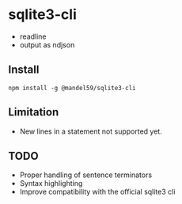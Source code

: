 # sqlite3-cli

- readline
- output as ndjson

## Install

```
npm install -g @mandel59/sqlite3-cli
```

## Limitation

- New lines in a statement not supported yet.

## TODO

- Proper handling of sentence terminators
- Syntax highlighting
- Improve compatibility with the official sqlite3 cli
